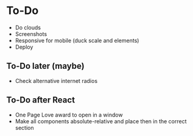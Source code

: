 # To-Do

- Do clouds
- Screenshots
- Responsive for mobile (duck scale and elements)
- Deploy

## To-Do later (maybe)

- Check alternative internet radios

## To-Do after React

- One Page Love award to open in a window
- Make all components absolute-relative and place then in the correct section
